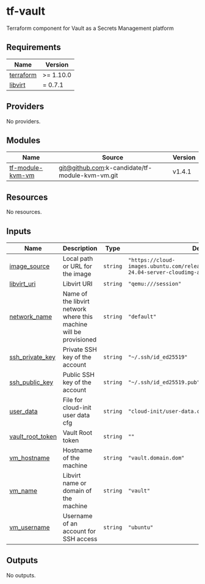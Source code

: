 # tf-vault
Terraform component for Vault as a Secrets Management platform

<!-- BEGIN_TF_DOCS -->
## Requirements

| Name | Version |
|------|---------|
| <a name="requirement_terraform"></a> [terraform](#requirement\_terraform) | >= 1.10.0 |
| <a name="requirement_libvirt"></a> [libvirt](#requirement\_libvirt) | = 0.7.1 |

## Providers

No providers.

## Modules

| Name | Source | Version |
|------|--------|---------|
| <a name="module_tf-module-kvm-vm"></a> [tf-module-kvm-vm](#module\_tf-module-kvm-vm) | git@github.com:k-candidate/tf-module-kvm-vm.git | v1.4.1 |

## Resources

No resources.

## Inputs

| Name | Description | Type | Default | Required |
|------|-------------|------|---------|:--------:|
| <a name="input_image_source"></a> [image\_source](#input\_image\_source) | Local path or URL for the image | `string` | `"https://cloud-images.ubuntu.com/releases/noble/release/ubuntu-24.04-server-cloudimg-amd64.img"` | no |
| <a name="input_libvirt_uri"></a> [libvirt\_uri](#input\_libvirt\_uri) | Libvirt URI | `string` | `"qemu:///session"` | no |
| <a name="input_network_name"></a> [network\_name](#input\_network\_name) | Name of the libvirt network where this machine will be provisioned | `string` | `"default"` | no |
| <a name="input_ssh_private_key"></a> [ssh\_private\_key](#input\_ssh\_private\_key) | Private SSH key of the account | `string` | `"~/.ssh/id_ed25519"` | no |
| <a name="input_ssh_public_key"></a> [ssh\_public\_key](#input\_ssh\_public\_key) | Public SSH key of the account | `string` | `"~/.ssh/id_ed25519.pub"` | no |
| <a name="input_user_data"></a> [user\_data](#input\_user\_data) | File for cloud-init user data cfg | `string` | `"cloud-init/user-data.cfg"` | no |
| <a name="input_vault_root_token"></a> [vault\_root\_token](#input\_vault\_root\_token) | Vault Root token | `string` | `""` | no |
| <a name="input_vm_hostname"></a> [vm\_hostname](#input\_vm\_hostname) | Hostname of the machine | `string` | `"vault.domain.dom"` | no |
| <a name="input_vm_name"></a> [vm\_name](#input\_vm\_name) | Libvirt name or domain of the machine | `string` | `"vault"` | no |
| <a name="input_vm_username"></a> [vm\_username](#input\_vm\_username) | Username of an account for SSH access | `string` | `"ubuntu"` | no |

## Outputs

No outputs.
<!-- END_TF_DOCS -->